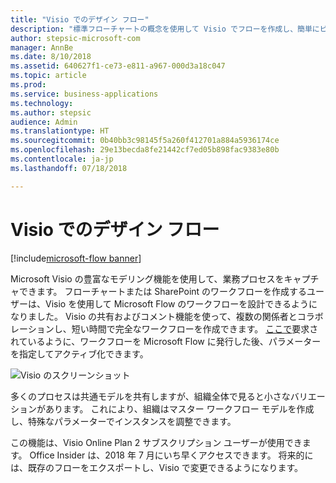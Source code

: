 ```yaml
---
title: "Visio でのデザイン フロー"
description: "標準フローチャートの概念を使用して Visio でフローを作成し、簡単にビジュアル化できるようにフローを Visio にエクスポートします。"
author: stepsic-microsoft-com
manager: AnnBe
ms.date: 8/10/2018
ms.assetid: 640627f1-ce73-e811-a967-000d3a18c047
ms.topic: article
ms.prod: 
ms.service: business-applications
ms.technology: 
ms.author: stepsic
audience: Admin
ms.translationtype: HT
ms.sourcegitcommit: 0b40bb3c98145f5a260f412701a884a5936174ce
ms.openlocfilehash: 29e13becda8fe21442cf7ed05b898fac9383e80b
ms.contentlocale: ja-jp
ms.lasthandoff: 07/18/2018

---
```

# <a name="design-flows-in-visio"></a>Visio でのデザイン フロー

[!include[microsoft-flow banner](../includes/microsoft-flow.md)]




Microsoft Visio の豊富なモデリング機能を使用して、業務プロセスをキャプチャできます。 フローチャートまたは SharePoint のワークフローを作成するユーザーは、Visio を使用して Microsoft Flow のワークフローを設計できるようになりました。 Visio の共有およびコメント機能を使って、複数の関係者とコラボレーションし、短い時間で完全なワークフローを作成できます。 [ここで](https://powerusers.microsoft.com/t5/Flow-Ideas/Interactively-Build-Microsoft-WORKFlows-visually-in-Visio-Two/idi-p/54269)要求されているように、ワークフローを Microsoft Flow に発行した後、パラメーターを指定してアクティブ化できます。

![Visio のスクリーンショット](media/visio_01.png)

多くのプロセスは共通モデルを共有しますが、組織全体で見ると小さなバリエーションがあります。 これにより、組織はマスター ワークフロー モデルを作成し、特殊なパラメーターでインスタンスを調整できます。

この機能は、Visio Online Plan 2 サブスクリプション ユーザーが使用できます。 Office Insider は、2018 年 7 月にいち早くアクセスできます。 将来的には、既存のフローをエクスポートし、Visio で変更できるようになります。


